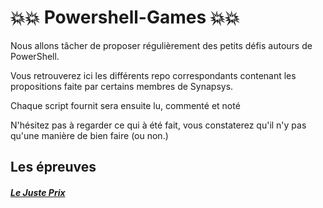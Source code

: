 # 💥💥  Powershell-Games 💥💥

Nous allons tâcher de proposer régulièrement des petits défis autours de PowerShell.

Vous retrouverez ici les différents repo correspondants contenant les propositions faite par certains membres de Synapsys.

Chaque script fournit sera ensuite lu, commenté et noté

N'hésitez pas à regarder ce qui à été fait, vous constaterez qu'il n'y pas qu'une manière de bien faire (ou non.)

## Les épreuves

##### [Le Juste Prix](/001_LeJustePrix)
